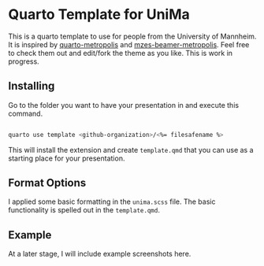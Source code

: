 # Quarto Template for UniMa

This is a quarto template to use for people from the University of Mannheim.
It is inspired by [quarto-metropolis](https://codeberg.org/pat-s/quarto-metropolis/src/branch/main) and [mzes-beamer-metropolis](https://github.com/denis-cohen/mzes-beamer-metropolis).
Feel free to check them out and edit/fork the theme as you like.
This is work in progress.

## Installing

Go to the folder you want to have your presentation in and execute this command.

```bash

quarto use template <github-organization>/<%= filesafename %>

```

This will install the extension and create `template.qmd` that you can use as a starting place for your presentation.

## Format Options

I applied some basic formatting in the `unima.scss` file.
The basic functionality is spelled out in the `template.qmd`.

## Example

At a later stage, I will include example screenshots here.
